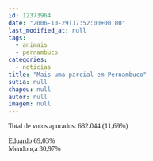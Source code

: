 ```yaml
---
id: 12373964
date: "2006-10-29T17:52:00+00:00"
last_modified_at: null
tags:
  - animais
  - pernambuco
categories:
  - noticias
title: "Mais uma parcial em Pernambuco"
sutia: null
chapeu: null
autor: null
imagem: null
---
```

<p><P><FONT face=Verdana>Total de votos apurados: 682.044 (11,69%)</FONT></P></p>
<p><P><FONT face=Verdana>Eduardo 69,03%<BR></FONT><FONT face=Verdana>Mendonça 30,97%</FONT></P> </p>
